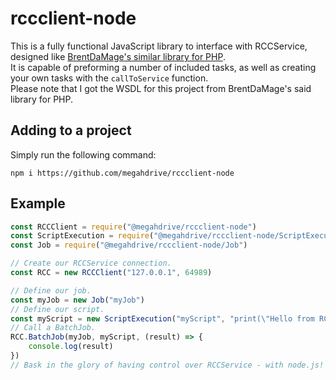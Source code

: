# rccclient-node
This is a fully functional JavaScript library to interface with RCCService, designed like [BrentDaMage's similar library for PHP](https://github.com/BrentDaMage/PHP-RCCServiceSoap/).  
It is capable of preforming a number of included tasks, as well as creating your own tasks with the `callToService` function.    
Please note that I got the WSDL for this project from BrentDaMage's said library for PHP.
## Adding to a project
Simply run the following command:
```
npm i https://github.com/megahdrive/rccclient-node
```
## Example
```js
const RCCClient = require("@megahdrive/rccclient-node")
const ScriptExecution = require("@megahdrive/rccclient-node/ScriptExecution")
const Job = require("@megahdrive/rccclient-node/Job")

// Create our RCCService connection.
const RCC = new RCCClient("127.0.0.1", 64989)

// Define our job.
const myJob = new Job("myJob")
// Define our script.
const myScript = new ScriptExecution("myScript", "print(\"Hello from RCCClient!\"); return \"ok\"");
// Call a BatchJob.
RCC.BatchJob(myJob, myScript, (result) => {
    console.log(result)
})
// Bask in the glory of having control over RCCService - with node.js!
```

